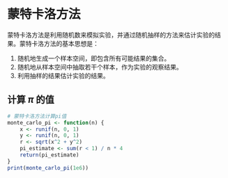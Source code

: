 # 蒙特卡洛方法

蒙特卡洛方法是利用随机数来模拟实验，并通过随机抽样的方法来估计实验的结果。蒙特卡洛方法的基本思想是：

1. 随机地生成一个样本空间，即包含所有可能结果的集合。
2. 随机地从样本空间中抽取若干个样本，作为实验的观察结果。
3. 利用抽样的结果估计实验的结果。

## 计算 $\pi$ 的值

```R
# 蒙特卡洛方法计算pi值
monte_carlo_pi <- function(n) {
    x <- runif(n, 0, 1)
    y <- runif(n, 0, 1)
    r <- sqrt(x^2 + y^2)
    pi_estimate <- sum(r < 1) / n * 4
    return(pi_estimate)
}
print(monte_carlo_pi(1e6))
```